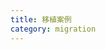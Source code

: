 ```yaml
---
title: 移植案例
category: migration
---
```


<script setup lang="ts">
  import TheMigrationCase from "@/views/migration/TheMigrationCase.vue"
</script>

<TheMigrationCase />
